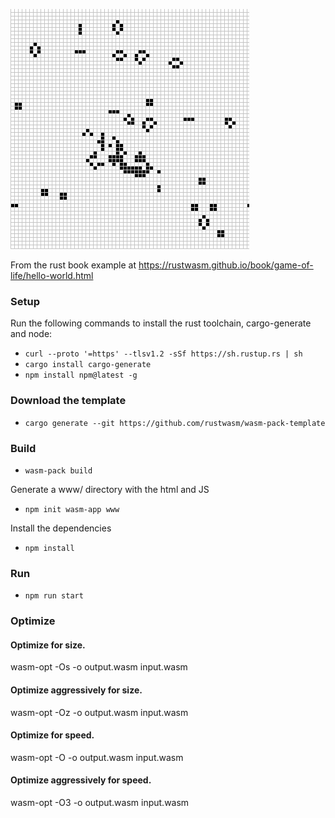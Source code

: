 
![game-of-life](./game-of-life-screenshot.png)


From the rust book example at https://rustwasm.github.io/book/game-of-life/hello-world.html

### Setup
Run the following commands to install the rust toolchain, cargo-generate and node:
- `curl --proto '=https' --tlsv1.2 -sSf https://sh.rustup.rs | sh`
- `cargo install cargo-generate`
- `npm install npm@latest -g`

### Download the template
- `cargo generate --git https://github.com/rustwasm/wasm-pack-template`

### Build
- `wasm-pack build`

Generate a www/ directory with the html and JS
- `npm init wasm-app www`

Install the dependencies
- `npm install`

### Run
- `npm run start`


### Optimize
#### Optimize for size.
wasm-opt -Os -o output.wasm input.wasm

#### Optimize aggressively for size.
wasm-opt -Oz -o output.wasm input.wasm

#### Optimize for speed.
wasm-opt -O -o output.wasm input.wasm

#### Optimize aggressively for speed.
wasm-opt -O3 -o output.wasm input.wasm
